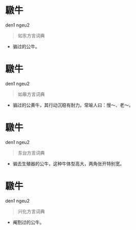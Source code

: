 # 驐牛
den1 ngeu2
> 如东方言词典
- 骟过的公牛。

# 驐牛
den1 ngeu2
> 如皋方言词典
- 骟过的公黄牛，其行动沉稳有耐力。常喻人曰：慢～、老～。

# 驐牛
den1 ngeu2
> 东台方言词典
- 骟去生殖器的公牛，这种牛体型高大，两角张开特别宽。

# 驐牛
den1 ngeu2
> 兴化方言词典
- 阉割过的公牛。
